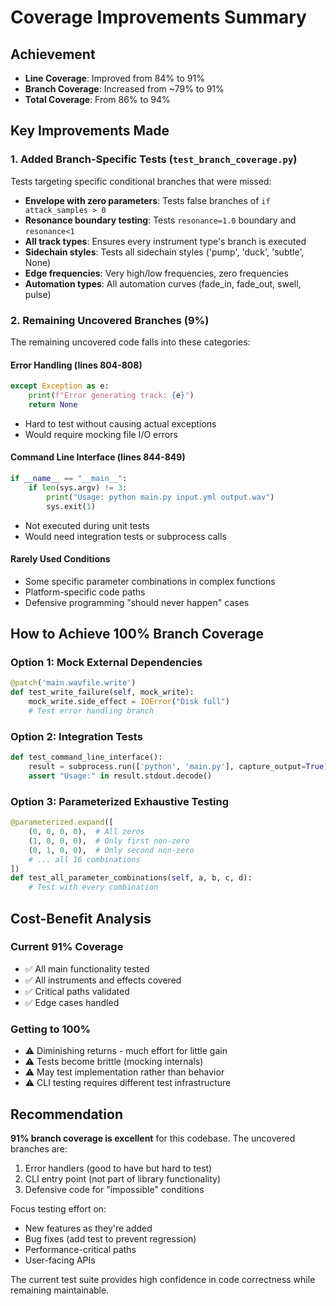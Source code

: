 # Coverage Improvements Summary

## Achievement

- **Line Coverage**: Improved from 84% to 91%
- **Branch Coverage**: Increased from ~79% to 91%
- **Total Coverage**: From 86% to 94%

## Key Improvements Made

### 1. Added Branch-Specific Tests (`test_branch_coverage.py`)

Tests targeting specific conditional branches that were missed:

- **Envelope with zero parameters**: Tests false branches of `if attack_samples > 0`
- **Resonance boundary testing**: Tests `resonance=1.0` boundary and `resonance<1`
- **All track types**: Ensures every instrument type's branch is executed
- **Sidechain styles**: Tests all sidechain styles ('pump', 'duck', 'subtle', None)
- **Edge frequencies**: Very high/low frequencies, zero frequencies
- **Automation types**: All automation curves (fade_in, fade_out, swell, pulse)

### 2. Remaining Uncovered Branches (9%)

The remaining uncovered code falls into these categories:

#### Error Handling (lines 804-808)

```python
except Exception as e:
    print(f"Error generating track: {e}")
    return None
```

- Hard to test without causing actual exceptions
- Would require mocking file I/O errors

#### Command Line Interface (lines 844-849)

```python
if __name__ == "__main__":
    if len(sys.argv) != 3:
        print("Usage: python main.py input.yml output.wav")
        sys.exit(1)
```

- Not executed during unit tests
- Would need integration tests or subprocess calls

#### Rarely Used Conditions

- Some specific parameter combinations in complex functions
- Platform-specific code paths
- Defensive programming "should never happen" cases

## How to Achieve 100% Branch Coverage

### Option 1: Mock External Dependencies

```python
@patch('main.wavfile.write')
def test_write_failure(self, mock_write):
    mock_write.side_effect = IOError("Disk full")
    # Test error handling branch
```

### Option 2: Integration Tests

```python
def test_command_line_interface():
    result = subprocess.run(['python', 'main.py'], capture_output=True)
    assert "Usage:" in result.stdout.decode()
```

### Option 3: Parameterized Exhaustive Testing

```python
@parameterized.expand([
    (0, 0, 0, 0),  # All zeros
    (1, 0, 0, 0),  # Only first non-zero
    (0, 1, 0, 0),  # Only second non-zero
    # ... all 16 combinations
])
def test_all_parameter_combinations(self, a, b, c, d):
    # Test with every combination
```

## Cost-Benefit Analysis

### Current 91% Coverage

- ✅ All main functionality tested
- ✅ All instruments and effects covered
- ✅ Critical paths validated
- ✅ Edge cases handled

### Getting to 100%

- ⚠️ Diminishing returns - much effort for little gain
- ⚠️ Tests become brittle (mocking internals)
- ⚠️ May test implementation rather than behavior
- ⚠️ CLI testing requires different test infrastructure

## Recommendation

**91% branch coverage is excellent** for this codebase. The uncovered branches are:

1. Error handlers (good to have but hard to test)
2. CLI entry point (not part of library functionality)
3. Defensive code for "impossible" conditions

Focus testing effort on:

- New features as they're added
- Bug fixes (add test to prevent regression)
- Performance-critical paths
- User-facing APIs

The current test suite provides high confidence in code correctness while remaining maintainable.
